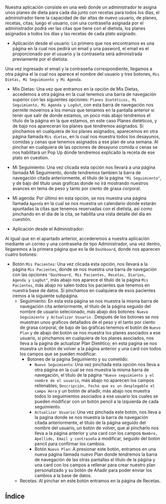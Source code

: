 Nuestra aplicación consiste en una web donde un administrador te asigna unos planes de dieta para cada dia junto con recetas para todos los días, el administrador tiene la capacidad de dar altas de nuevo usuario, de planes, recetas, citas; luego el usuario, con una contraseña asignada por el administrador podrá ver las citas que tiene con el dietista, los planes asignados a todos los días y las recetas de cada plato asignado.

- Aplicación desde el usuario:
Lo primero que nos encontramos es una página en la cual nos pedirá un email y una pasword, el email es el proporcionado por el usuario y la contraseña será administrada previamente por el dietista.

Una vez ingresado el email y la contraseña correspondiente, llegamos a otra página el la cual nos aparece el nombre del usuario y tres botones, `Mis Dietas, Mi Seguimiento y Mi Agenda`.
- Mis Dietas: Una vez que entramos en la opción de Mis Dietas, accedemos a otra página en la cual tenemos una barra de navegación superior con las siguientes opciones: `Planes Dietéticos, Mi Seguimiento, Mi Agenda y LogOut`, con esta barra de navegación nos permite movernos a los menús que teniamos en la pantalla anterior si tener que salir de donde estamos, un poco más abajo tendremos el título de la página en la que estamos, en este caso Planes dietéticos, y de bajo nos apareceran los planes que tendremos asignados. Si pinchamos en cualquiera de los planes asignados, aparecemos en otra página llamada `Mis dietas`, en ls cual nos muestra todos los desayunos, comidas y cenas que tenemos asignados a ese plan de una semana. Al pinchar en cualquiera de las opciones de desayuno comida o cenas se nos habilitará un Pop Up donde tendremos explicado la receta de ese plato en cuestion.
- Mi Seguimiento: Una vez clicada esta opción  nos llevará a una página llamada Mi Seguimiento, donde tendremos tambien la barra de navegación citada anteriormente, el título de la página `"Mi Seguimiento"`, y de bajo del título unas graficas donde no irá mostrando nuestros avances en tema de peso y tanto por ciento de grasa corporal.
- Mi agenda: Por último en esta opción, se nos muestra una página llamada `Agenda` en la cual se nos muestra un calendario donde estarán apuntadas la citas que tenemos reservadas con el dietista, así como pinchando en el día de la cita, se habilita una vista detalle del día en cuestión.

- Aplicación desde el Administrador:

Al igual que en el apartado anterior, accederemos a nuestra aplicación mediante un correo y una contraseña de tipo Administrador, una vez dentro, llegaremos a la primera página que es la de `Dashboard`, donde nos aparecen cuatro botones:
- Botón `Mis Pacientes`: Una vez clicada esta opción, nos llevará a la página `Mis Pacientes`, donde se nos muestra una barra de navegación con las opciones `"Dashboard, Mis Pacientes, Recetas, Diarios, Agenda y LogOut"`, más abajo nos aparece el título de la página `Mis Pacientes`, más abajo no salen todos los pacientes que tenemos en nuestra base de datos. Si pinchamos en cualquiera de esos pacientes iremos a la siguiente subpágina.
    - Seguimiento:
                    En esta esta página se nos muestra la misma barra de navegación cita anteriormente, el título de la página seguido del nombre de usuario            selecionado, más abajo dos botones: `Nuevo Seguimiento y Actualizar Usuario` .
                    Después de los botones se nos muestran unos graficos detallados de el peso y el tanto por ciento de grasa corporal, de bajo de las gráficas tenemos el botón de `Nuevo Plan` y de abajo del botón se nos muestra los planes asociados a ese usuario, si pinchamos en cualquiera de los planes asociados, nos lleva a la pagina de actualizar Plan Dietético; en esta pagina se nos muestra un botón de volver a la página anterior y una card con todos los campos que se pueden modificar.
        - Botones de la página Seguimiento y su cometido:
           - `Nuevo Seguimiento`: Una vez pinchada esta opción nos lleva a otra página en la cual se nos muestra la misma barra de navegación, el título de la página   `"Nuevo seguimiento y el nombre de el usuario`, más abajo no aparecen los campos rellenables; `Descripción, Fecha que es un desplegable el campo Hora` y un botón de añadir, más abajo nos muestra todos lo seguimientos asociados a ese usuario los cuales se pueden modificar con un botón pencil a la izquierda de cada seguimiento.
           - `Actualizar Usuario`: Una vez pinchada este botón, nos lleva a la pagina donde se nos muestra la barra de navegación citada anteriormente, el titulo de la página seguido del nombre del usuario, un botón de volver, que al pincharlo nos lleva a la página anterior y una card con los campos `Nombre, Apellido, Email y contraseña` a modificar, seguido del botón pencil para confirmar los cambios.        
           - Botón `Nuevo Plan`: A presionar este botón, entramos en una nueva página llamada nuevo Plan donde tendremos la barra de navegación de las otras pantallas el título de la página y una card con los campos a rellenar para crear nuestro plan personalizado y su botón de Añadir para poder enviar los cambios a la base de datos.
    - Recetas: Al pinchar en este botón entramos en la página de Recetas.

        







## Índice

